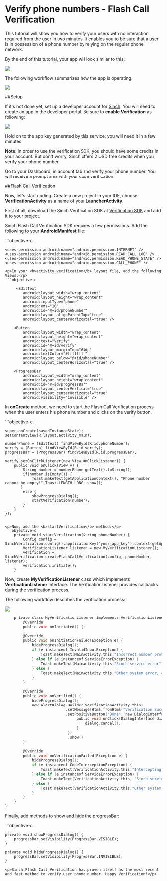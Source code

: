 <h1>Verify phone numbers - Flash Call Verification</h1>

<p>This tutorial will show you how to verify your users with no interaction required from the user in two minutes. It enables you to be sure that a user is in possession of a phone number by relying on the regular phone network.</p>
<p>By the end of this tutorial, your app will look similar to this:</p>
<img src="images/overview.png" >
<p>The following workflow summarizes how the app is operating.</p>
<img src="images/workflow.png" align="middle" >

##Setup

<p>If it's not done yet, set up a developer account for <a href="https://www.sinch.com/dashboard/#/signup">Sinch</a>. You will need to create an app in the developer portal. Be sure to <b>enable Verification</b> as following:</p>
<img src="images/enableVerification.PNG" align="middle" >
<p>Hold on to the app key generated by this service; you will need it in a few minutes.</p>
<b>Note: </b>In order to use the verification SDK, you should have some credits in your account. But don't worry, Sinch offers 2 USD free credits when you verify your phone number.
<p>Go to your Dashboard, in account tab and verify your phone number. You will receive a prompt sms with your code verification.</p>

##Flash Call Verification

<p>Now, let's start coding. Create a new project in your IDE, choose <b>VerificationActivity</b> as a name of your <b>LauncherActivity</b>.</p>
<p>First of all, download the Sinch Verification SDK at <a href="http://www.sinch.com/android-verification-sdk">Verification SDK</a> and add it to your project.</p> 
<p>Sinch Flash Call Verification SDK requires a few permissions. Add the following to your <b>AndroidManifest</b> file:</p>
```objective-c

	<uses-permission android:name="android.permission.INTERNET" />
    <uses-permission android:name="android.permission.READ_CALL_LOG" />
    <uses-permission android:name="android.permission.READ_PHONE_STATE" />
    <uses-permission android:name="android.permission.CALL_PHONE" />
````
<p>In your <b>activity_verification</b> layout file, add the following Views:</p>
```objective-c

	 <EditText
        android:layout_width="wrap_content"
        android:layout_height="wrap_content"
        android:inputType="phone"
        android:ems="10"
        android:id="@+id/phoneNumber"
        android:layout_alignParentTop="true"
        android:layout_centerHorizontal="true" />

    <Button
        android:layout_width="wrap_content"
        android:layout_height="wrap_content"
        android:text="Verify"
        android:id="@+id/verify"
        android:layout_marginTop="63dp"
        android:textColor="#ffffffff"
        android:layout_below="@+id/phoneNumber"
        android:layout_centerHorizontal="true" />

    <ProgressBar
        android:layout_width="wrap_content"
        android:layout_height="wrap_content"
        android:id="@+id/progressBar"
        android:layout_centerVertical="true"
        android:layout_centerHorizontal="true"
        android:visibility="invisible" />
````

<p>In <b>onCreate</b> method, we need to start the Flash Call Verification process when the user enters his phone number and clicks on the verify button.</p>
```objective-c

	super.onCreate(savedInstanceState);
    setContentView(R.layout.activity_main);

    numberPhone = (EditText) findViewById(R.id.phoneNumber);
    verify = (Button) findViewById(R.id.verify);
    progressBar = (ProgressBar) findViewById(R.id.progressBar);

    verify.setOnClickListener(new View.OnClickListener() {
        public void onClick(View v) {
            String number = numberPhone.getText().toString();
            if(number.isEmpty()) {
                Toast.makeText(getApplicationContext(), "Phone number cannot be empty!",Toast.LENGTH_LONG).show();
           }
            else {
                showProgressDialog();
                startVerification(number);
            }
        }
    });
````

<p>Now, add the <b>startVerification</b> method:</p>
```objective-c
	private void startVerification(String phoneNumber) {
        Config config = SinchVerification.config().applicationKey("your_app_key").context(getApplicationContext()).build();
        VerificationListener listener = new MyVerificationListener();
        verification = SinchVerification.createFlashCallVerification(config, phoneNumber, listener);
        verification.initiate();
    }
````

<p>Now, create <b>MyVerificationListener</b> class which implements <b>VerificationListener</b> interface. The VerificationListener provides callbacks during the verification process.</p>
<p>The following workflow describes the verification process:</p>
<img src="images/verificationListener.png" align="middle" >

```objective-c
	private class MyVerificationListener implements VerificationListener {
        @Override
        public void onInitiated() {}

        @Override
        public void onInitiationFailed(Exception e) {
            hideProgressDialog();
            if (e instanceof InvalidInputException) {
            	Toast.makeText(MainActivity.this,"Incorrect number provided",Toast.LENGTH_LONG).show();
            } else if (e instanceof ServiceErrorException) {
            	Toast.makeText(MainActivity.this,"Sinch service error",Toast.LENGTH_LONG).show();
            } else {
            	Toast.makeText(MainActivity.this,"Other system error, check your network state", Toast.LENGTH_LONG).show();
            }
        }

        @Override
        public void onVerified() {
            hideProgressDialog();
            new AlertDialog.Builder(VerificationActivity.this)
                           .setMessage(Html.fromHtml("Verification Successful!"))
                           .setPositiveButton("Done", new DialogInterface.OnClickListener() {
                                public void onClick(DialogInterface dialog, int whichButton) {
                                    dialog.cancel();
                                }
                            })
                            .show();
        }

        @Override
        public void onVerificationFailed(Exception e) {
            hideProgressDialog();
            if (e instanceof CodeInterceptionException) {
                Toast.makeText(VerificationActivity.this,"Intercepting the verification call automatically failed",Toast.LENGTH_LONG).show();
            } else if (e instanceof ServiceErrorException) {
                Toast.makeText(VerificationActivity.this, "Sinch service error",Toast.LENGTH_LONG).show();
            } else {
                Toast.makeText(VerificationActivity.this,"Other system error, check your network state", Toast.LENGTH_LONG).show();
            }
        }
    }
}
````

<p>Finally, add methods to show and hide the progressBar:</p>
```objective-c
	
    private void showProgressDialog() {
        progressBar.setVisibility(ProgressBar.VISIBLE);
    }

    private void hideProgressDialog() {
        progressBar.setVisibility(ProgressBar.INVISIBLE);
    }
````
<p>Sinch Flash Call Verification has proven itself as the most recent and fast method to verify user phone number. Happy Verification!</p>
